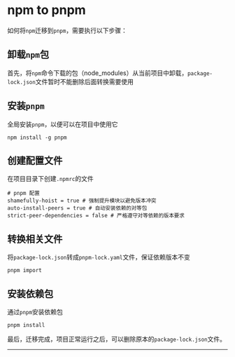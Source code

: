 # npm to pnpm

如何将`npm`迁移到`pnpm`，需要执行以下步骤：

## 卸载`npm`包

首先，将`npm`命令下载的包（node_modules）从当前项目中卸载，`package-lock.json`文件暂时不能删除后面转换需要使用

## 安装`pnpm`

全局安装`pnpm`，以便可以在项目中使用它
```
npm install -g pnpm
```

## 创建配置文件

在项目目录下创建`.npmrc`的文件
```
# pnpm 配置
shamefully-hoist = true # 强制提升模块以避免版本冲突
auto-install-peers = true # 自动安装依赖的对等包
strict-peer-dependencies = false # 严格遵守对等依赖的版本要求
```

## 转换相关文件

将`package-lock.json`转成`pnpm-lock.yaml`文件，保证依赖版本不变
```
pnpm import
```

## 安装依赖包
   
通过`pnpm`安装依赖包
```
pnpm install
```

最后，迁移完成，项目正常运行之后，可以删除原本的`package-lock.json`文件。


----
